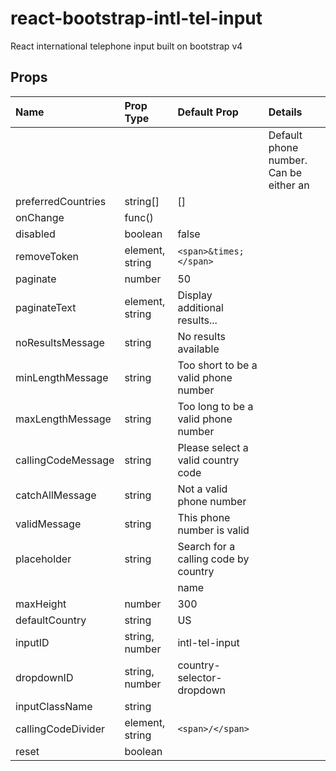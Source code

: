 # react-bootstrap-intl-tel-input
React international telephone input built on bootstrap v4

## Props

| Name               | Prop Type       | Default Prop                         | Details
|:-------------------|:----------------|:-------------------------------------|:---------------------------------------------|
|                    |                 |                                      | Default phone number. Can be either an         |                    |                 |                                      | international or national number. Placing a   | defaultValue       | number, string  |                                      | `+` in front of the calling code will  allow   |                    |                 |                                      | the component to parse the number and         |                    |                 |                                      | automatically select the appropriate country.
| preferredCountries | string[]        | []                                   |
| onChange           | func()          |                                      |
| disabled           | boolean         | false                                |
| removeToken        | element, string | `<span>&times;</span>`               |
| paginate           | number          | 50                                   |
| paginateText       | element, string | Display additional results...        |
| noResultsMessage   | string          | No results available                 |
| minLengthMessage   | string          | Too short to be a valid phone number |
| maxLengthMessage   | string          | Too long to be a valid phone number  |
| callingCodeMessage | string          | Please select a valid country code   |
| catchAllMessage    | string          | Not a valid phone number             |
| validMessage       | string          | This phone number is valid           |
| placeholder        | string          | Search for a calling code by country |
|                    |                 | name                                 |
| maxHeight          | number          | 300                                  |
| defaultCountry     | string          | US                                   |
| inputID            | string, number  | intl-tel-input                       |
| dropdownID         | string, number  | country-selector-dropdown            |
| inputClassName     | string          |                                      |
| callingCodeDivider | element, string | `<span>/</span>`                     |
| reset              | boolean         |                                      |
